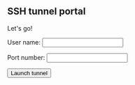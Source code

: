 <script>
  function getConfig() {
    var a = document.createElement('a')
    a.href = 'data:text/plain;charset=UTF8,' + encodeURI(configFromPage())
    a.download = 'start_tunnel.sh'
    a.click()
  }

  function configFromPage() {
    var username = sanitise(getInput('username-input'))
    var port     = sanitise(getInput('port-input'))

    if (username && port) {
      return '#! /usr/bin/env bash\n\n' +
             'curl --connect-timeout 90 --retry 5 --location ' +
             'https://github.com/msf-ocb/remote-tunnels/raw/master/remote/create_tunnel.sh | ' +
             'bash -s -- "ramses" "~/.ssh/id_ec" "port" ""'
    }
  }

  function getInput(inputId) {
    return document.getElementById(inputId).value
  }

  function sanitise(str) {
    return str.replace(/[^a-z0-9]+/gi, "_");
  }
</script>

## SSH tunnel portal

Let's go!

<div id="main-section">
 <form>
  <label for="username-input">User name:</label>
  <input type="text" id="username-input" /><br />

  <label for="port-input">Port number:</label>
  <input type="text" id="port-input" /><br />

  <input type="button" onClick="getConfig()" value="Launch tunnel" />
 </form>
</div>

